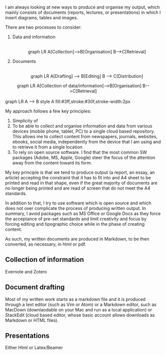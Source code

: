 <body>
<script async src="https://unpkg.com/mermaid@8.2.3/dist/mermaid.min.js"></script> 
</body>

I am always looking at new ways to produce and organise my output, which mainly consists of documents (reports, lectures, or presentations) in which I insert diagrams, tables and images.

There are two processes to consider:

1. Data and information
    <center>
    <br>
    <div class="mermaid">
    graph LR
    A[Collection]-->B[Organisation]
    B-->C[Retrieval]
    </div>
    </center>

2. Documents
    <center>
    <br>
    <div class="mermaid">
    graph LR
    A[Drafting] --> B[Editing]
    B --> C[Distribution]
    </div>
    </center>


<center>
<div class="mermaid">
graph LR
  A[Collection of data/information]-->B[Organisation]
  B-->C[Retrieval]
</div>
</center>




<br>

<div class="mermaid">
graph LR
    A --> B
  style A fill:#3ff,stroke:#30f,stroke-width:2px
</div>


My approach follows a few key principles:
1. Simplicity of 
2. To be able to collect and organise information and data from various devices (mobile phone, tablet, PC) to a single cloud based repository. This allows me to collect content from newspapers, journals, websites, ebooks, social media, independently from the device that I am using and to retrieve it from a single location
3. To rely on open source software. I find that the most common SW packages (Adobe, MS, Apple, Google) steer the focus of the attention away from the content toward its form.  


My key principle is that we tend to produce output (a report, an essay, an article) accepting the constraint that it has to fit into and A4 sheet to be printed and read in that shape, even if the great majority of documents are no longer being printed and are read of screen that do not meet the A4 standards.

In addition to that, I try to use software which is open source and which does not over complicate the process of producing written output. In summary, I avoid packages such as MS Office or Google Docs as they force the acceptance of pre-set standards and limit creativity and focus by forcing editing and tipographic choice
while in the phase of creating content.

As such, my written documents are produced in Markdown, to be then converted, as necessary, in html or pdf.

## Collection of information

Evernote and Zotero

## Document drafting

Most of my written work starts as a markdown file and it is produced through a text editor (such as Vim or Atom) or a Markdown editor, such as MacDown (downlaodable on your Mac and run as a local application) or StackEdit (cloud based editor, whose basic account allows downloads as Markdown or HTML files).




## Presentations

Either Html or Latex/Beamer
